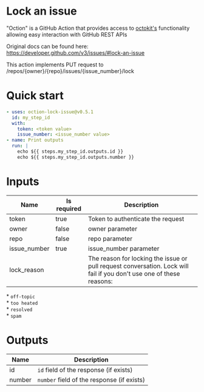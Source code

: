 # Lock an issue

"Oction" is a GitHub Action that provides access to 
[octokit's](https://octokit.github.io/rest.js) functionality allowing easy 
interaction with GitHub REST APIs

Original docs can be found here: https://developer.github.com/v3/issues/#lock-an-issue

This action implements PUT request to /repos/{owner}/{repo}/issues/{issue_number}/lock


# Quick start

```yaml
- uses: oction-lock-issue@v0.5.1
  id: my_step_id
  with:
    token: <token value>
    issue_number: <issue_number value>
- name: Print outputs
  run: |
    echo ${{ steps.my_step_id.outputs.id }}
    echo ${{ steps.my_step_id.outputs.number }}
```


# Inputs

| Name | Is required | Description |
|---|---|---|
|token|true|Token to authenticate the request
|owner|false|owner parameter
|repo|false|repo parameter
|issue_number|true|issue_number parameter
|lock_reason||The reason for locking the issue or pull request conversation. Lock will fail if you don't use one of these reasons:  
\* `off-topic`  
\* `too heated`  
\* `resolved`  
\* `spam`

# Outputs

| Name | Description |
|---|---|
|id|`id` field of the response (if exists)|
|number|`number` field of the response (if exists)|

